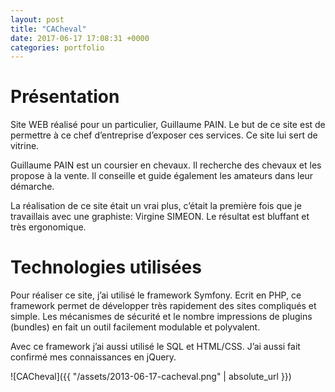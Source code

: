 ```yaml
---
layout: post
title: "CACheval"
date: 2017-06-17 17:08:31 +0000
categories: portfolio
---
```

# Présentation

Site WEB réalisé pour un particulier, Guillaume PAIN. Le but de ce site est de permettre à ce chef d’entreprise d’exposer ces services. Ce site lui sert de vitrine.

Guillaume PAIN est un coursier en chevaux. Il recherche des chevaux et les propose à la vente. Il conseille et guide également les amateurs dans leur démarche.

La réalisation de ce site était un vrai plus, c’était la première fois que je travaillais avec une graphiste: Virgine SIMEON. Le résultat est bluffant et très ergonomique.

# Technologies utilisées

Pour réaliser ce site, j’ai utilisé le framework Symfony. Ecrit en PHP, ce framework permet de développer très rapidement des sites compliqués et simple. Les mécanismes de sécurité et le nombre impressions de plugins (bundles) en fait un outil facilement modulable et polyvalent.

Avec ce framework j’ai aussi utilisé le SQL et HTML/CSS. J’ai aussi fait confirmé mes connaissances en jQuery.

![CACheval]({{ "/assets/2013-06-17-cacheval.png" | absolute_url }})